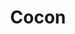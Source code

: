 ---
artist: RAMZi
title: Cocon
apple_link: 'https://music.apple.com/us/album/cocon/1512909018'
link: 'https://www.dropbox.com/s/up0i6sr90vxgl6j/ramzi.zip?dl=1'
content: ""
new_image: ../assets/FFWD/Ramzi.jpg
published_date: '2020-05-24T19:54:55.000Z'
---